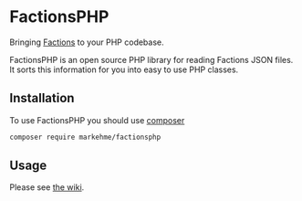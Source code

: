 # FactionsPHP

Bringing [Factions](https://github.com/MassiveCraft/Factions) to your PHP codebase.

FactionsPHP is an open source PHP library for reading Factions JSON files. It sorts this information for you into easy to use PHP classes.

## Installation

To use FactionsPHP you should use [composer](https://getcomposer.org)

```bash
composer require markehme/factionsphp
```

## Usage

Please see [the wiki](https://github.com/MarkehMe/FactionsPHP/wiki).
